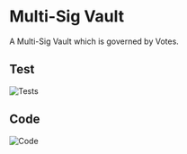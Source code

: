 # Multi-Sig Vault

A Multi-Sig Vault which is governed by Votes.

## Test

![Tests](https://i.imgur.com/596X30t.png)

## Code

![Code](https://i.imgur.com/3X83iYO.png)
